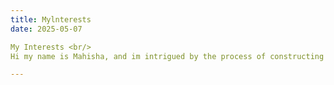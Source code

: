 ```yaml
---
title: Mylnterests
date: 2025-05-07

My Interests <br/>
Hi my name is Mahisha, and im intrigued by the process of constructing Artificial Intelligence and the complex structure of its board spectrum.

---
```


